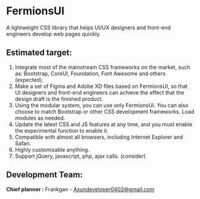 # FermionsUI
A lightweight CSS library that helps UI/UX designers and front-end engineers develop web pages quickly.

## Estimated target:
1. Integrate most of the mainstream CSS frameworks on the market, such as: Bootstrap, CoreUI, Foundation, Font Awesome and others (expected).
1. Make a set of Figma and Adobe XD files based on FermionsUI, so that UI designers and front-end engineers can achieve the effect that the design draft is the finished product.
1. Using the modular system, you can use only FermionsUI. You can also choose to match Bootstrap or other CSS development frameworks. Load modules as needed.
1. Update the latest CSS and JS features at any time, and you must enable the experimental function to enable it.
1. Compatible with almost all browsers, including Internet Explorer and Safari.
1. Highly customizable anything.
1. Support jQuery, javascript, php, ajax calls. (consider)

## Development Team:

**Chief planner :**  Frankgan - Axundeveloper0402@gmail.com